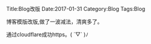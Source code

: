Title:Blog改版
Date:2017-01-31
Category:Blog
Tags:Blog


博客模版改版,做了一波减法，清爽多了。

通过cloudflare成功https。( ´▽` )ﾉ

